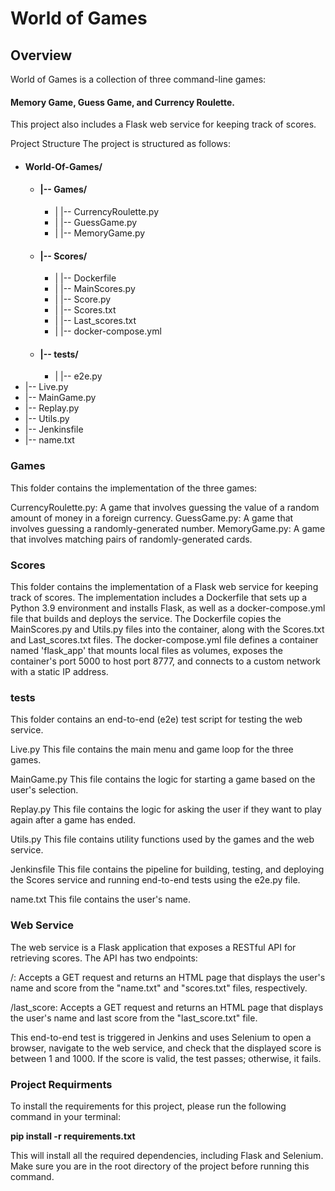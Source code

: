 # **World of Games**

## Overview

World of Games is a collection of three command-line games: 

#### Memory Game, Guess Game, and Currency Roulette. 

This project also includes a Flask web service for keeping track of scores.

Project Structure
The project is structured as follows:
* #### World-Of-Games/
  * #### |-- Games/
    * |   |-- CurrencyRoulette.py
    * |   |-- GuessGame.py
    * |   |-- MemoryGame.py
  * #### |-- Scores/
    * |   |-- Dockerfile
    * |   |-- MainScores.py
    * |   |-- Score.py
    * |   |-- Scores.txt
    * |   |-- Last_scores.txt
    * |   |-- docker-compose.yml
  * #### |-- tests/
    * |   |-- e2e.py
* |-- Live.py
* |-- MainGame.py
* |-- Replay.py
* |-- Utils.py
* |-- Jenkinsfile
* |-- name.txt

### Games

This folder contains the implementation of the three games:

CurrencyRoulette.py: A game that involves guessing the value of a random amount of money in a foreign currency.
GuessGame.py: A game that involves guessing a randomly-generated number.
MemoryGame.py: A game that involves matching pairs of randomly-generated cards.

### Scores

This folder contains the implementation of a Flask web service for keeping track of scores. 
The implementation includes a Dockerfile that sets up a Python 3.9 environment and installs Flask,
as well as a docker-compose.yml file that builds and deploys the service. The Dockerfile copies the MainScores.py and Utils.py 
files into the container, along with the Scores.txt and Last_scores.txt files. The docker-compose.yml file defines
a container named 'flask_app' that mounts local files as volumes, exposes the container's port 5000 to host port 8777,
and connects to a custom network with a static IP address.

### tests

This folder contains an end-to-end (e2e) test script for testing the web service.

Live.py
This file contains the main menu and game loop for the three games.

MainGame.py
This file contains the logic for starting a game based on the user's selection.

Replay.py
This file contains the logic for asking the user if they want to play again after a game has ended.

Utils.py
This file contains utility functions used by the games and the web service.

Jenkinsfile
This file contains the pipeline for building, testing, and deploying the Scores service and running end-to-end tests using the e2e.py file.

name.txt
This file contains the user's name.

### Web Service

The web service is a Flask application that exposes a RESTful API for retrieving scores. The API has two endpoints:

/: Accepts a GET request and returns an HTML page that displays the user's name and score from the "name.txt" and "scores.txt" files, respectively.

/last_score: Accepts a GET request and returns an HTML page that displays the user's name and last score from the "last_score.txt" file.

This end-to-end test is triggered in Jenkins and uses Selenium to open a browser, navigate to the web service, and check that the displayed score
is between 1 and 1000. If the score is valid, the test passes; otherwise, it fails.

### Project Requirments

To install the requirements for this project, please run the following command in your terminal:

**pip install -r requirements.txt**

This will install all the required dependencies, including Flask and Selenium. 
Make sure you are in the root directory of the project before running this command.

